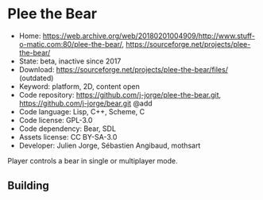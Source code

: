 # Plee the Bear

- Home: https://web.archive.org/web/20180201004909/http://www.stuff-o-matic.com:80/plee-the-bear/, https://sourceforge.net/projects/plee-the-bear/
- State: beta, inactive since 2017
- Download: https://sourceforge.net/projects/plee-the-bear/files/ (outdated)
- Keyword: platform, 2D, content open
- Code repository: https://github.com/j-jorge/plee-the-bear.git, https://github.com/j-jorge/bear.git @add
- Code language: Lisp, C++, Scheme, C
- Code license: GPL-3.0
- Code dependency: Bear, SDL
- Assets license: CC BY-SA-3.0
- Developer: Julien Jorge, Sébastien Angibaud, mothsart

Player controls a bear in single or multiplayer mode.

## Building

